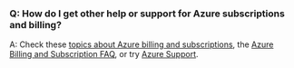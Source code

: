 
### Q: How do I get other help or support for Azure subscriptions and billing?

A: Check these [topics about Azure billing and subscriptions](https://azure.microsoft.com/documentation/articles/?tag=billing), 
the [Azure Billing and Subscription FAQ](https://azure.microsoft.com/documentation/articles/billing-subscription-faq/), 
or try [Azure Support](https://azure.microsoft.com/support/options/).
